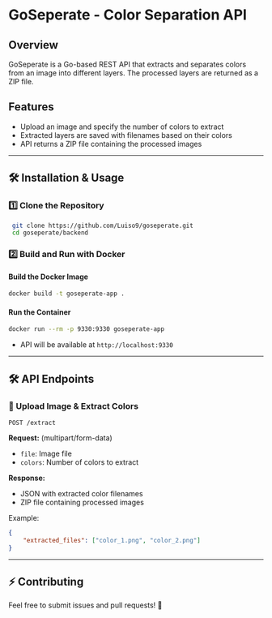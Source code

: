 # GoSeperate - Color Separation API

## Overview

GoSeperate is a Go-based REST API that extracts and separates colors from an image into different layers. The processed layers are returned as a ZIP file.

## Features

-  Upload an image and specify the number of colors to extract
-  Extracted layers are saved with filenames based on their colors
-  API returns a ZIP file containing the processed images

---

## 🛠️ Installation & Usage

### **1️⃣ Clone the Repository**

```sh
 git clone https://github.com/Luiso9/goseperate.git
 cd goseperate/backend
```

### **2️⃣ Build and Run with Docker**

#### **Build the Docker Image**

```sh
docker build -t goseperate-app .
```

#### **Run the Container**

```sh
docker run --rm -p 9330:9330 goseperate-app
```

-  API will be available at `http://localhost:9330`

---

## 🛠 API Endpoints

### **🔹 Upload Image & Extract Colors**

```http
POST /extract
```

**Request:** (multipart/form-data)

-  `file`: Image file
-  `colors`: Number of colors to extract

**Response:**

-  JSON with extracted color filenames
-  ZIP file containing processed images

Example:

```json
{
	"extracted_files": ["color_1.png", "color_2.png"]
}
```

---

## ⚡ Contributing

Feel free to submit issues and pull requests! 🚀
